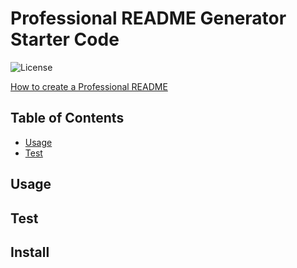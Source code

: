 # Professional README Generator Starter Code

![License](https://img.shields.io/badge/license-MIT-yellow.png)

[How to create a Professional README](./readme-guide.md)

## Table of Contents

* [Usage](#usage)
* [Test](#test)


## Usage


## Test 


## Install